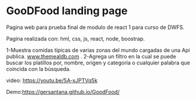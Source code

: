 # GooDFood landing page

Pagina web para prueba final de modulo de react 1 para curso de DWFS.

Pagina realizada con: hml, css, js, react, node, boostrap.

1-Muestra comidas típicas de varias zonas del mundo cargadas de una Api publica. 
www.themealdb.com .
2-Agrega un filtro en la cual se puede buscar los platillos por, nombre, origen y categoría o cualquier palabra que coincida con la búsqueda.

video: https://youtu.be/5A-xJPTVq5k

Demo:https://gersantana.github.io/GoodFood/

